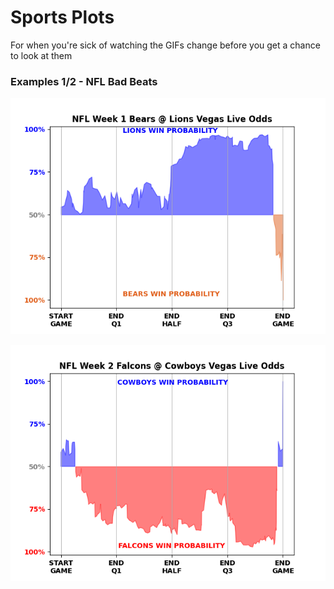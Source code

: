 # Sports Plots

For when you're sick of watching the GIFs change before you get a chance to look at them

### Examples 1/2 - NFL Bad Beats

![](https://raw.githubusercontent.com/MikeCalabro/sports-plots/master/NFL%20Football/Week%201%20Bears%20Lions%20Odds/bears_lions_odds.png)

![](https://raw.githubusercontent.com/MikeCalabro/sports-plots/master/NFL%20Football/Week%202%20Falcons%20Cowboys%20Odds/falcons_cowboys_odds.png)

